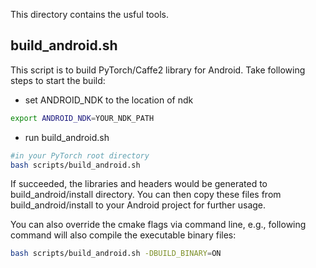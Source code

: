 This directory contains the usful tools.


## build_android.sh
This script is to build PyTorch/Caffe2 library for Android. Take following steps to start the build:

- set ANDROID_NDK to the location of ndk

```bash
export ANDROID_NDK=YOUR_NDK_PATH
```

- run build_android.sh
```bash
#in your PyTorch root directory
bash scripts/build_android.sh
```
If succeeded, the libraries and headers would be generated to build_android/install directory. You can then copy these files from build_android/install to your Android project for further usage. 

You can also override the cmake flags via command line, e.g., following command will also compile the executable binary files:
```bash
bash scripts/build_android.sh -DBUILD_BINARY=ON
```
